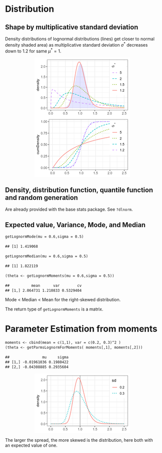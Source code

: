 Distribution
============

Shape by multiplicative standard deviation
------------------------------------------

Density distributions of lognormal distributions (lines) get closer to
normal density shaded area) as multiplicative standard deviation
*σ*<sup>\*</sup> decreases down to 1.2 for same *μ*<sup>\*</sup> = 1.

<img src="lognorm_files/figure-markdown_strict/lognormalDensities-1.png" style="display:block; margin: auto" />

<img src="lognorm_files/figure-markdown_strict/lognormalCumDensities-1.png" style="display:block; margin: auto" />

Density, distribution function, quantile function and random generation
-----------------------------------------------------------------------

Are already provided with the base stats package. See `?dlnorm`.

Expected value, Variance, Mode, and Median
------------------------------------------

    getLognormMode(mu = 0.6,sigma = 0.5)

    ## [1] 1.419068

    getLognormMedian(mu = 0.6,sigma = 0.5)

    ## [1] 1.822119

    (theta <- getLognormMoments(mu = 0.6,sigma = 0.5))

    ##          mean      var        cv
    ## [1,] 2.064731 1.210833 0.5329404

Mode &lt; Median &lt; Mean for the right-skewed distribution.

The return type of `getLognormMoments` is a matrix.

Parameter Estimation from moments
=================================

    moments <- cbind(mean = c(1,1), var = c(0.2, 0.3)^2 )
    (theta <- getParmsLognormForMoments( moments[,1], moments[,2]))

    ##               mu     sigma
    ## [1,] -0.01961036 0.1980422
    ## [2,] -0.04308885 0.2935604

<img src="lognorm_files/figure-markdown_strict/plotFromMoments-1.png" style="display:block; margin: auto" />

The larger the spread, the more skewed is the distribution, here both
with an expected value of one.
